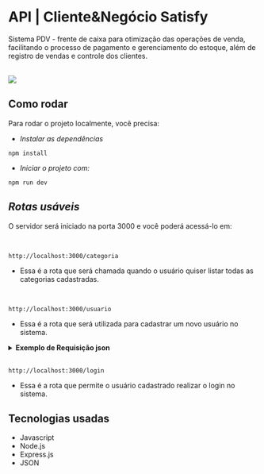 # API | Cliente&Negócio Satisfy

Sistema PDV - frente de caixa para otimização das operações de venda, facilitando o processo de pagamento e gerenciamento do estoque, além de registro de vendas e controle dos clientes.

<br>
<img align=center src="img/img-readme.png">

## Como rodar

Para rodar o projeto localmente, você precisa:

- _Instalar as dependências_

```shell
npm install
```

- _Iniciar o projeto com:_

```shell
npm run dev
```

## _Rotas usáveis_ 

O servidor será iniciado na porta 3000 e você poderá acessá-lo em:

<br>


 ```shell
http://localhost:3000/categoria
```
- Essa é a rota que será chamada quando o usuário quiser listar todas as categorias cadastradas.
 
<br>

```shell
http://localhost:3000/usuario
```
- Essa é a rota que será utilizada para cadastrar um novo usuário no sistema.
<details>
<summary><b>Exemplo de Requisição json</b></summary>
<br>

```javascript
{
    "nome": "José",
    "email": "jose@email.com",
    "senha": "jose"
}
```
</details>

<br>

```shell
http://localhost:3000/login
```
- Essa é a rota que permite o usuário cadastrado realizar o login no sistema.

## Tecnologias usadas
- Javascript
- Node.js
- Express.js
- JSON
